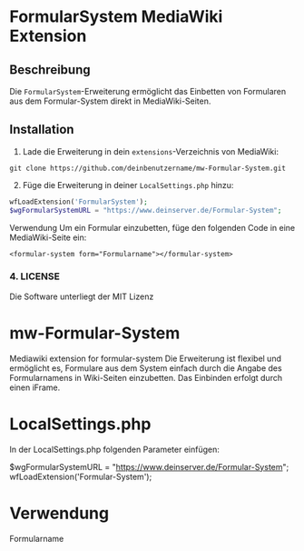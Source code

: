 # FormularSystem MediaWiki Extension

## Beschreibung
Die `FormularSystem`-Erweiterung ermöglicht das Einbetten von Formularen aus dem Formular-System direkt in MediaWiki-Seiten.

## Installation

1. Lade die Erweiterung in dein `extensions`-Verzeichnis von MediaWiki:
```
git clone https://github.com/deinbenutzername/mw-Formular-System.git
```
2. Füge die Erweiterung in deiner `LocalSettings.php` hinzu:
```php
wfLoadExtension('FormularSystem');
$wgFormularSystemURL = "https://www.deinserver.de/Formular-System"; 
```

Verwendung
Um ein Formular einzubetten, füge den folgenden Code in eine MediaWiki-Seite ein:

```
<formular-system form="Formularname"></formular-system>
```


### 4. LICENSE
Die Software unterliegt der MIT Lizenz





# mw-Formular-System
 Mediawiki extension for formular-system
 Die Erweiterung ist flexibel und ermöglicht es, Formulare aus dem System einfach durch die Angabe des Formularnamens in Wiki-Seiten einzubetten.
 Das Einbinden erfolgt durch einen iFrame. 

 # LocalSettings.php

In der LocalSettings.php folgenden Parameter einfügen: 

$wgFormularSystemURL = "https://www.deinserver.de/Formular-System"; 
wfLoadExtension('Formular-System');

# Verwendung
<formular-portal>Formularname</formular-portal>


